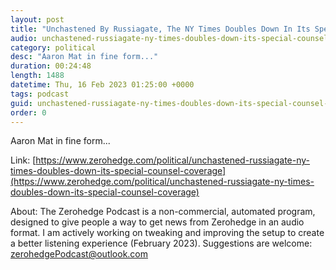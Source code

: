 ```yaml
---
layout: post
title: "Unchastened By Russiagate, The NY Times Doubles Down In Its Special Counsel Coverage"
audio: unchastened-russiagate-ny-times-doubles-down-its-special-counsel-coverage-0
category: political
desc: "Aaron Mat in fine form..."
duration: 00:24:48
length: 1488
datetime: Thu, 16 Feb 2023 01:25:00 +0000
tags: podcast
guid: unchastened-russiagate-ny-times-doubles-down-its-special-counsel-coverage-0
order: 0
---
```

Aaron Mat in fine form...

Link: [https://www.zerohedge.com/political/unchastened-russiagate-ny-times-doubles-down-its-special-counsel-coverage](https://www.zerohedge.com/political/unchastened-russiagate-ny-times-doubles-down-its-special-counsel-coverage)

About: The Zerohedge Podcast is a non-commercial, automated program, designed to give people a way to get news from Zerohedge in an audio format.  I am actively working on tweaking and improving the setup to create a better listening experience (February 2023).  Suggestions are welcome: [zerohedgePodcast@outlook.com](mailto:zerohedgePodcast@outlook.com)